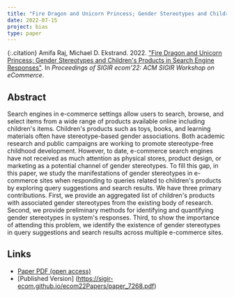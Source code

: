 ```yaml
---
title: "Fire Dragon and Unicorn Princess; Gender Stereotypes and Children's Products in Search Engine Responses"
date: 2022-07-15
project: bias
type: paper
---
```


{:.citation}
Amifa Raj, Michael D. Ekstrand. 2022. ["Fire Dragon and Unicorn Princess; Gender Stereotypes and Children's Products in Search Engine Responses"](#). In <cite>Proceedings of SIGIR ecom'22: ACM SIGIR Workshop on eCommerce</cite>.

## Abstract

Search engines in e-commerce settings allow users to search, browse, and select items from a wide range of products available online including children's items. Children's products such as toys, books, and learning materials often have stereotype-based gender associations. Both academic research and public campaigns are working to promote stereotype-free childhood development. However, to date, e-commerce search engines have not received as much attention as physical stores, product design, or marketing as a potential channel of gender stereotypes. To fill this gap, in this paper, we study the manifestations of gender stereotypes in e-commerce sites when responding to queries related to children's products by exploring query suggestions and search results. We have three primary contributions. First, we provide an aggregated list of children's products with associated gender stereotypes from the existing body of research. Second, we provide preliminary methods for identifying and quantifying gender stereotypes in system's responses. Third, to show the importance of attending this problem, we identify the existence of gender stereotypes in query suggestions and search results across multiple e-commerce sites.

## Links

- [Paper PDF (open access)](https://arxiv.org/abs/2206.13747)
- [Published Version] (https://sigir-ecom.github.io/ecom22Papers/paper_7268.pdf)